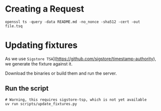 # Creating a Request

```shell
openssl ts -query -data README.md -no_nonce -sha512 -cert -out file.tsq
```

# Updating fixtures

As we use `Sigstore TSA`](https://github.com/sigstore/timestamp-authority), 
we generate the fixture against it.

Download the binaries or build them and run the server.


## Run the script
```shell
# Warning, this requires sigstore-tsp, which is not yet available
uv run scripts/update_fixtures.py
```
